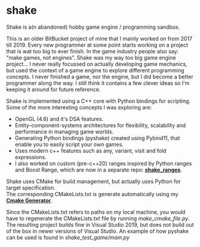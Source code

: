 # shake

Shake is a(n abandoned) hobby game engine / programming sandbox.    

This is an older BitBucket project of mine that I mainly worked on from 2017 till 2019. 
Every new programmer at some point starts working on a project that is wat too big to ever finish. 
In the game industry people also say: "make games, not engines".
Shake was my way too big game engine project...
I never really focussed on actually developing game mechanics, 
but used the context of a game engine to explore different programming concepts. 
I never finished a game, nor the engine, but I did become a better programmer along the way. 
I still think it contains a few clever ideas so I'm keeping it around for future reference.

Shake is implemented using a C++ core with Python bindings for scripting.
Some of the more interesting concepts I was exploring are:
   
* OpenGL (4.6) and it's DSA features. 
* Entity-component-systems architectures for flexibility, scalability and performance in managing game worlds.
* Generating Python bindings (pyshake) created using Pybind11, that enable you to easily script your own games.
* Uses modern c++ features such as any, variant, visit and fold expressions.
* I also worked on custom (pre-c++20) ranges inspired by Python ranges and Boost Range, which are now in a separate repo: **[shake_ranges](https://github.com/berryvansomeren/shake_ranges)**.

Shake uses CMake for build management, but actually uses Python for target specification.  
The corresponding CMakeLists.txt is generate automatically using my **[Cmake Generator](https://github.com/berryvansomeren/cmake_generator)**.

Since the CMakeLists.txt refers to paths on my local machine, you would have to regenerate the CMakeLists.txt file by running _make_cmake_file.py_.
The resulting project builds fine in Visual Studio 2019, but does not build out of the box in newer versions of Visual Studio. An example of how pyshake can be used is found in _shake_test_game/main.py_
